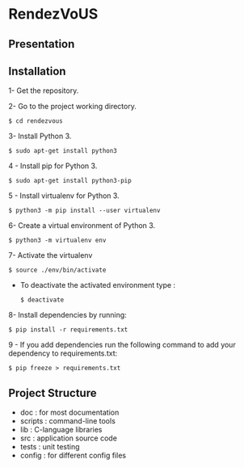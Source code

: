# RendezVoUS

## Presentation

## Installation

1- Get the repository.

2- Go to the project working directory.
    
    $ cd rendezvous

3- Install Python 3.

    $ sudo apt-get install python3

4 - Install pip for Python 3.

    $ sudo apt-get install python3-pip

5 - Install virtualenv for Python 3.

    $ python3 -m pip install --user virtualenv

6- Create a virtual environment of Python 3.

    $ python3 -m virtualenv env

7- Activate the virtualenv

    $ source ./env/bin/activate

- To deactivate the activated environment type : 

      $ deactivate

8- Install dependencies by running:

    $ pip install -r requirements.txt

9 - If you add dependencies run the following command to add your dependency to requirements.txt:
    
    $ pip freeze > requirements.txt

## Project Structure

- doc : for most documentation
- scripts : command-line tools
- lib : C-language libraries
- src : application source code
- tests : unit testing
- config : for different config files
